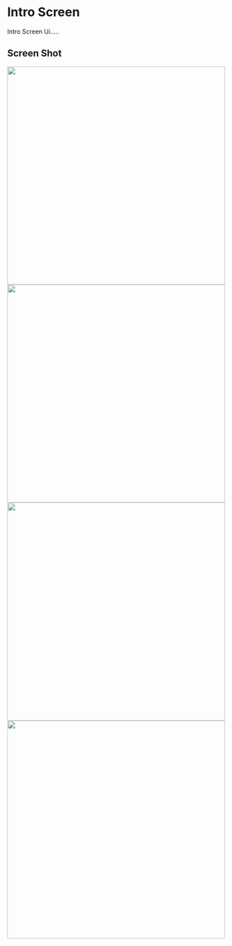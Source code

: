 # Intro Screen 

Intro Screen Ui.....

## Screen Shot

<img src = "https://user-images.githubusercontent.com/122794880/217883262-08a08dfb-471d-45c7-94f0-6ee02bcdd7f2.jpeg" height="500px"/>
<img src = "https://user-images.githubusercontent.com/122794880/217883242-7e5127ea-44b6-4a6c-84b4-861ec06de665.jpeg" height="500px"/>
<img src = "https://user-images.githubusercontent.com/122794880/217883210-26777bb5-36ef-46cb-8b70-40d9537458fc.jpeg" height="500px"/>
<img src = "https://user-images.githubusercontent.com/122794880/217883137-36eea6d6-cfd5-4f44-994c-a26f8bad6f38.jpeg" height="500px"/>